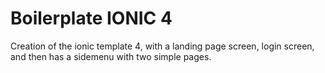 # Boilerplate IONIC 4


Creation of the ionic template 4, with a landing page screen, login screen, and then has a sidemenu with two simple pages.

